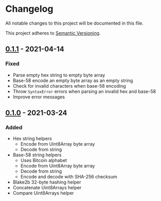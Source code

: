 # Changelog

All notable changes to this project will be documented in this file.

This project adheres to [Semantic Versioning].

## [0.1.1] - 2021-04-14

### Fixed

- Parse empty hex string to empty byte array
- Base-58 encode an empty byte array as an empty string
- Check for invalid characters when base-58 encoding
- Throw `SyntaxError` errors when parsing an invalid hex and base-58
- Improve error messages

## [0.1.0] - 2021-03-24

### Added

- Hex string helpers
  - Encode from Uint8Array byte array
  - Decode from string
- Base-58 string helpers
  - Uses Bitcoin alphabet
  - Encode from Uint8Array byte array
  - Decode from string
  - Encode and decode with SHA-256 checksum
- Blake2b 32-byte hashing helper
- Concatenate Uint8Arrays helper
- Compare Uint8Arrays helper

[0.1.0]: https://gitlab.com/tzstamp/helpers/-/releases/0.1.0
[0.1.1]: https://gitlab.com/tzstamp/helpers/-/releases/0.1.1
[Semantic Versioning]: https://semver.org/spec/v2.0.0.html

